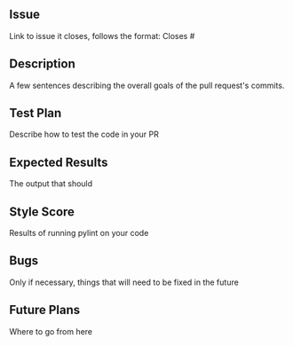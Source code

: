 ## Issue
Link to issue it closes, follows the format: Closes #<issue number>

## Description
A few sentences describing the overall goals of the pull request's commits.

## Test Plan
Describe how to test the code in your PR

## Expected Results
The output that should 

## Style Score
Results of running pylint on your code

## Bugs
Only if necessary, things that will need to be fixed in the future

## Future Plans
Where to go from here

